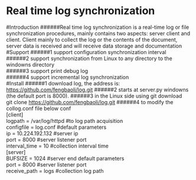 Real time log synchronization 
======
#Introduction
######Real time log synchronization is a real-time log or file synchronization procedures, mainly contains two aspects: server client and client. Client mainly to collect the log or the contents of the document, server data is received and will receive data storage and documentation
#Support
######1 support configuration synchronization interval<br/>
######2 support synchronization from Linux to any directory to the windowns directory<br/>
######3 support print debug log<br/>
######4 support incremental log synchronization<br/>
#Install
######1 download log, the address is: 
https://github.com/fengbaoli/log.git 
######2 starts at server.py windowns (the default port is 8000).
######3 in the Linux side using git download <br/>
git clone  https://github.com/fengbaoli/log.git 
######4 to modify the collog.conf file below conf <br/>
[client] <br/>
logpath = /var/log/httpd   #to log path acquisition<br/>
configfile = log.conf      #default parameters  <br/>
ip = 10.224.192.132        #server ip <br/>
port = 8000                #server listener port <br/>
interval_time = 10         #collection interval time <br/>
[server]<br/>
BUFSIZE = 1024             #server end default parameters<br/>
port = 8000                #server listener port<br/>
receive_path = logs        #collection log path<br/>

